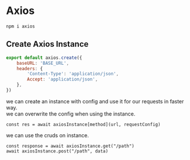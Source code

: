 # Axios

`npm i axios`

## Create Axios Instance

```js
export default axios.create({
	baseURL: 'BASE_URL',
	headers: {
		'Content-Type': 'application/json',
		Accept: 'application/json',
	},
})
```

we can create an instance with config and use it for our requests in faster way.  
we can overwrite the config when using the instance.

`const res = await axiosInstance[method](url, requestConfig)`

we can use the cruds on instance.

`const response = await axiosInstance.get("/path")`  
`await axiosInstance.post("/path", data)`
